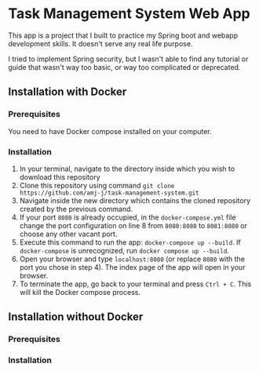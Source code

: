 # Task Management System Web App

This app is a project that I built to practice my Spring boot and webapp development skills. It doesn't serve any real life purpose.

I tried to implement Spring security, but I wasn't able to find any tutorial or guide that wasn't way too basic, or way too complicated or deprecated.

## Installation with Docker

### Prerequisites
You need to have Docker compose installed on your computer.

### Installation
1. In your terminal, navigate to the directory inside which you wish to download this repository
2. Clone this repository using command ```git clone https://github.com/amj-j/task-management-system.git```
3. Navigate inside the new directory which contains the cloned repository created by the previous command.
4. If your port ```8080``` is already occupied, in the ```docker-compose.yml``` file change the port configuration on line 8 from ```8080:8080``` to ```8081:8080``` or choose any other vacant port.
5. Execute this command to run the app: ```docker-compose up --build```. If ```docker-compose``` is unrecognized, run ```docker compose up --build```.
6. Open your browser and type ```localhost:8080``` (or replace ```8080``` with the port you chose in step 4). The index page of the app will open in your browser.
7. To terminate the app, go back to your terminal and press ```Ctrl + C```. This will kill the Docker compose process.

## Installation without Docker

### Prerequisites

### Installation
